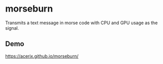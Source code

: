 # morseburn
Transmits a text message in morse code with CPU and GPU usage as the signal.

## Demo
https://acerix.github.io/morseburn/
